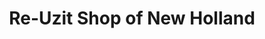 ---
title: "Re-Uzit Shop of New Holland"
url: /new-holland/re-uzit-shop-of-new-holland/
shop: charity
---
